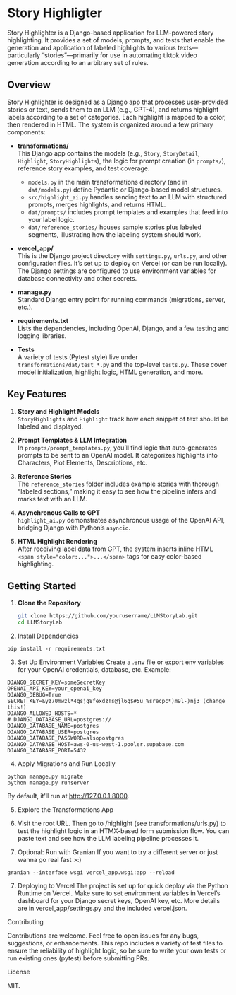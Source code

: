# Story Highligter 

Story Highlighter is a Django-based application for LLM-powered story highlighting. It provides a set of models, prompts, and tests that enable the generation and application of labeled highlights to various texts—particularly “stories”—primarily for use in automating tiktok video generation according to an arbitrary set of rules. 

## Overview

Story Highlighter is designed as a Django app that processes user-provided stories or text, sends them to an LLM (e.g., GPT-4), and returns highlight labels according to a set of categories. Each highlight is mapped to a color, then rendered in HTML. The system is organized around a few primary components:

- **transformations/**  
  This Django app contains the models (e.g., `Story`, `StoryDetail`, `Highlight`, `StoryHighlights`), the logic for prompt creation (in `prompts/`), reference story examples, and test coverage.  
  - `models.py` in the main transformations directory (and in `dat/models.py`) define Pydantic or Django-based model structures.  
  - `src/highlight_ai.py` handles sending text to an LLM with structured prompts, merges highlights, and returns HTML.  
  - `dat/prompts/` includes prompt templates and examples that feed into your label logic.  
  - `dat/reference_stories/` houses sample stories plus labeled segments, illustrating how the labeling system should work.

- **vercel_app/**  
  This is the Django project directory with `settings.py`, `urls.py`, and other configuration files. It’s set up to deploy on Vercel (or can be run locally). The Django settings are configured to use environment variables for database connectivity and other secrets.  

- **manage.py**  
  Standard Django entry point for running commands (migrations, server, etc.).

- **requirements.txt**  
  Lists the dependencies, including OpenAI, Django, and a few testing and logging libraries.

- **Tests**  
  A variety of tests (Pytest style) live under `transformations/dat/test_*.py` and the top-level `tests.py`. These cover model initialization, highlight logic, HTML generation, and more.

## Key Features

1. **Story and Highlight Models**  
   `StoryHighlights` and `Highlight` track how each snippet of text should be labeled and displayed.  

2. **Prompt Templates & LLM Integration**  
   In `prompts/prompt_templates.py`, you’ll find logic that auto-generates prompts to be sent to an OpenAI model. It categorizes highlights into Characters, Plot Elements, Descriptions, etc.

3. **Reference Stories**  
   The `reference_stories` folder includes example stories with thorough “labeled sections,” making it easy to see how the pipeline infers and marks text with an LLM.

4. **Asynchronous Calls to GPT**  
   `highlight_ai.py` demonstrates asynchronous usage of the OpenAI API, bridging Django with Python’s `asyncio`.

5. **HTML Highlight Rendering**  
   After receiving label data from GPT, the system inserts inline HTML `<span style="color:...">...</span>` tags for easy color-based highlighting.

## Getting Started

1. **Clone the Repository**  
   ```bash
   git clone https://github.com/yourusername/LLMStoryLab.git
   cd LLMStoryLab
   ```

   
2.	Install Dependencies
```
pip install -r requirements.txt
```

3.	Set Up Environment Variables
Create a .env file or export env variables for your OpenAI credentials, database, etc. Example:
```
DJANGO_SECRET_KEY=someSecretKey
OPENAI_API_KEY=your_openai_key
DJANGO_DEBUG=True
SECRET_KEY=&yz70mwzl*4qsjq8fexdz!s@jl6q$#5u_%srecpc*)m9l-)nj3 (change this!)
DJANGO_ALLOWED_HOSTS=*
# DJANGO_DATABASE_URL=postgres://
DJANGO_DATABASE_NAME=postgres
DJANGO_DATABASE_USER=postgres
DJANGO_DATABASE_PASSWORD=alsopostgres
DJANGO_DATABASE_HOST=aws-0-us-west-1.pooler.supabase.com
DJANGO_DATABASE_PORT=5432
```

4.	Apply Migrations and Run Locally

```
python manage.py migrate
python manage.py runserver
```
By default, it'll run at http://127.0.0.1:8000.

5.	Explore the Transformations App
6.	Visit the root URL. Then go to /highlight (see transformations/urls.py) to test the highlight logic in an HTMX-based form submission flow. You can paste text and see how the LLM labeling pipeline processes it.

7. Optional: Run with Granian
If you want to try a different server or just wanna go real fast >:) 

```
granian --interface wsgi vercel_app.wsgi:app --reload
```

7.	Deploying to Vercel
The project is set up for quick deploy via the Python Runtime on Vercel. Make sure to set environment variables in Vercel’s dashboard for your Django secret keys, OpenAI key, etc. More details are in vercel_app/settings.py and the included vercel.json.

Contributing

Contributions are welcome. Feel free to open issues for any bugs, suggestions, or enhancements. This repo includes a variety of test files to ensure the reliability of highlight logic, so be sure to write your own tests or run existing ones (pytest) before submitting PRs.

License

MIT. 
